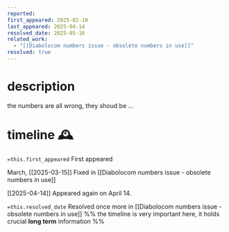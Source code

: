 ```yaml
---
reported: 
first_appeared: 2025-02-10
last_appeared: 2025-04-14
resolved_date: 2025-05-16
related_work:
  - "[[Diabolocom numbers issue - obsolete numbers in use]]"
resolved: true
---
```

# description

the numbers are all wrong, they shoud be ...

# timeline 🕰

`=this.first_appeared` First appeared

March, [[2025-03-15]] Fixed in [[Diabolocom numbers issue - obsolete numbers in use]] 

[[2025-04-14]] Appeared again on April 14.

`=this.resolved_date` Resolved once more in [[Diabolocom numbers issue - obsolete numbers in use]] 
%% the timeline is very important here, it holds crucial **long term** information %%